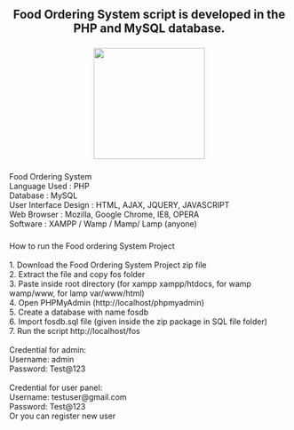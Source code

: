 <h2 align="center">Food Ordering System script is developed in the PHP and MySQL database.</h2>

###

<div align="center">
  <img height="200" src="https://i.gifer.com/RXi9.gif"  />
</div>

###

<p align="left">Food Ordering System  <br>Language Used                  :  PHP<br>Database                             :  MySQL<br>User Interface Design        :  HTML, AJAX, JQUERY, JAVASCRIPT<br>Web Browser                      :  Mozilla, Google Chrome, IE8, OPERA<br>Software                              :  XAMPP / Wamp / Mamp/ Lamp (anyone)</p>

###

<p align="left">How to run the Food ordering System Project<br><br>1. Download the Food Ordering System Project zip file<br>2. Extract the file and copy fos folder<br>3. Paste inside root directory (for xampp xampp/htdocs, for wamp wamp/www, for lamp var/www/html)<br>4. Open PHPMyAdmin (http://localhost/phpmyadmin)<br>5. Create a database with name fosdb <br>6. Import fosdb.sql file (given inside the zip package in SQL file folder)<br>7. Run the script http://localhost/fos<br><br>Credential for admin:<br>Username: admin<br>Password: Test@123<br><br>Credential for user panel:<br>Username: testuser@gmail.com<br>Password: Test@123<br> Or you can register new user</p>

###
